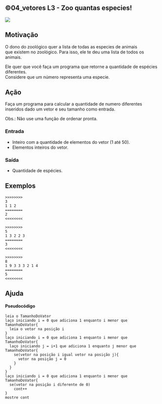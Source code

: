 ## ©04_vetores L3 - Zoo quantas especies!


![](__capa.jpg)

## Motivação

O dono do zoológico quer a lista de todas as especies de animais  
que existem no zoológico. Para isso, ele te deu uma lista de todos os animais.

Ele quer que você faça um programa que retorne a quantidade de espécies diferentes.  
Considere que um número representa uma especie.

## Ação

Faça um programa para calcular a quantidade de numero diferentes inseridos dado um vetor e seu tamanho como entrada.

Obs.: Não use uma função de ordenar pronta.  

### Entrada

*   Inteiro com a quantidade de elementos do vetor (1 até 50).
*   Elementos inteiros do vetor.  

### Saída

*   Quantidade de espécies.

## Exemplos

```
>>>>>>>>
3
1 1 2
========
2
<<<<<<<<

>>>>>>>>
5
1 3 2 2 3
========
3
<<<<<<<<

>>>>>>>>
8
1 9 3 3 3 2 1 4
========
5
<<<<<<<<
```
## Ajuda
#### Pseudocódigo
```
leia o TamanhoDoVator
laço iniciando i = 0 que adiciona 1 enquanto i menor que TamanhoDoVator{
  leia o vetor na posição i
}
laço iniciando i = 0 que adiciona 1 enquanto i menor que TamanhoDoVator{
  laço iniciando j = i+1 que adiciona 1 enquanto j menor que TamanhoDoVator{
    se(vetor na posição i igual vetor na posição j){
      vetor na posição j = 0
    }
  }
}
laço iniciando i = 0 que adiciona 1 enquanto i menor que TamanhoDoVator{
  se(vetor na posição i diferente de 0)  
    cont++
}
mostre cont
```
